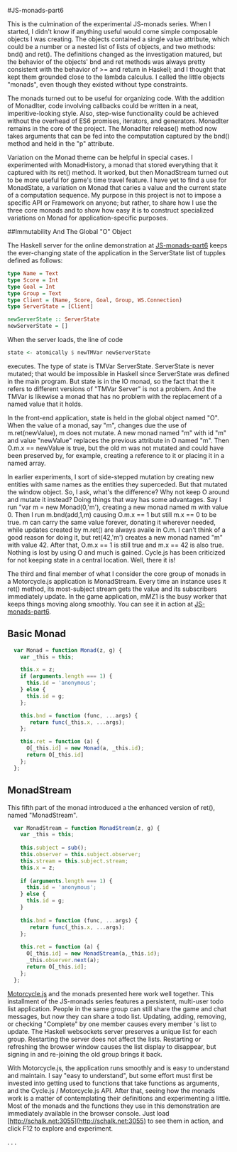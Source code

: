 #JS-monads-part6

This is the culmination of the experimental JS-monads series. When I started, I didn't know if anything useful would come simple composable objects I was creating. The objects contained a single value attribute, which could be a number or a nested list of lists of objects, and two methods: bnd() and ret(). The definitions changed as the investigation matured, but the behavior of the objects' bnd and ret methods was always pretty consistent with the behavior of >= and return in Haskell; and I thought that kept them grounded close to the lambda calculus. I called the little objects "monads", even though they existed without type constraints.

The monads turned out to be useful for organizing code. With the addition of MonadIter, code involving callbacks could be written in a neat, imperitive-looking style. Also, step-wise functionality could be achieved without the overhead of ES6 promises, iterators, and generators. MonadIter remains in the core of the project. The MonadIter release() method now takes arguments that can be fed into the computation captured by the bnd() method and held in the "p" attribute.

Variation on the Monad theme can be helpful in special cases. I experimented with MonadHistory, a monad that stored everything that it captured with its ret() method. It worked, but then MonadStream turned out to be more useful for game's time travel feature. I have yet to find a use for MonadState, a variation on Monad that caries a value and the current state of a computation sequence. My purpose in this project is not to impose a specific API or Framework on anyone; but rather, to share how I use the three core monads and to show how easy it is to construct specialized variations on Monad for application-specific purposes.

##Immutability And The Global "O" Object

The Haskell server for the online demonstration at [JS-monads-part6](http://schalk.net:3055) keeps the ever-changing state of the application in the ServerState list of tupples defined as follows: 
```haskell
type Name = Text
type Score = Int
type Goal = Int
type Group = Text
type Client = (Name, Score, Goal, Group, WS.Connection)
type ServerState = [Client]

newServerState :: ServerState
newServerState = []
```
When the server loads, the line of code 
```haskell
state <- atomically $ newTMVar newServerState
```
 executes. The type of state is TMVar ServerState. ServerState is never mutated; that would be impossible in Haskell since ServerState was defined in the main program. But state is in the IO monad, so the fact that the it refers to different versions of "TMVar Server" is not a problem. And the TMVar is likewise a monad that has no problem with the replacement of a named value that it holds.

In the front-end application, state is held in the global object named "O". When the value of a monad, say "m", changes due the use of m.ret(newValue), m does not mutate. A new monad named "m" with id "m" and value "newValue" replaces the previous attribute in O named "m". Then O.m.x == newValue is true, but the old m was not mutated and could have been preserved by, for example, creating a reference to it or placing it in a named array.

In earlier experiments, I sort of side-stepped mutation by creating new entities with same names as the entities they superceded. But that mutated the window object. So, I ask, what's the difference? Why not keep O around and mutate it instead? Doing things that way has some advantages. Say I run "var m = new Monad(0,'m'), creating a new monad named m with value 0. Then I run m.bnd(add,1,m) causing O.m.x == 1 but still m.x == 0 to be true. m can carry the same value forever, donating it wherever needed, while updates created by m.ret() are always availe in O.m. I can't think of a good reason for doing it, but ret(42,'m') creates a new monad named "m" with value 42. After that, O.m.x == 1 is still true and m.x == 42 is also true. Nothing is lost by using O and much is gained. Cycle.js has been criticized for not keeping state in a central location. Well, there it is!

The third and final member of what I consider the core group of monads in a Motorcycle.js application is MonadStream. Every time an instance uses it ret() method, its most-subject stream gets the value and its subscribers immediately update. In the game application, mMZ1 is the busy worker that keeps things moving along smoothly. You can see it in action at [JS-monads-part6](http://schalk.net:3055). 
## Basic Monad    
```javascript                 
  var Monad = function Monad(z, g) {
    var _this = this;

    this.x = z;
    if (arguments.length === 1) {
      this.id = 'anonymous';
    } else {
      this.id = g;
    };

    this.bnd = function (func, ...args) {
       return func(_this.x, ...args);
    };

    this.ret = function (a) {
      O[_this.id] = new Monad(a, _this.id);
      return O[_this.id]
    };
  };               
```
## MonadStream
This fifth part of the monad introduced a the enhanced version of ret(), named "MonadStream".
```javascript
  var MonadStream = function MonadStream(z, g) {
    var _this = this;
    
    this.subject = sub();
    this.observer = this.subject.observer;
    this.stream = this.subject.stream;
    this.x = z;
  
    if (arguments.length === 1) {
      this.id = 'anonymous';
    } else {
      this.id = g;
    }
  
    this.bnd = function (func, ...args) {
       return func(_this.x, ...args);
    };
  
    this.ret = function (a) {
      O[_this.id] = new MonadStream(a,_this.id);
      _this.observer.next(a);
      return O[_this.id];
    };
  };
```
[Motorcycle.js](https://github.com/motorcyclejs) and the monads presented here work well together. This installment of the JS-monads series features a persistent, multi-user todo list application. People in the same group can still share the game and chat messages, but now they can share a todo list. Updating, adding, removing, or checking "Complete" by one member causes every member 's list to update. The Haskell websockets server preserves a unique list for each group. Restarting the server does not affect the lists. Restarting or refreshing the browser window causes the list display to disappear, but signing in and re-joining the old group brings it back. 

With Motorcycle.js, the application runs smoothly and is easy to understand and maintain. I say "easy to understand", but some effort must first be invested into getting used to functions that take functions as arguments, and the Cycle.js / Motorcycle.js API. After that, seeing how the monads work is a matter of contemplating their definitions and experimenting a little. Most of the monads and the functions they use in this demonstration are immediately available in the browser console. Just load [http://schalk.net:3055](http://schalk.net:3055) to see them in action, and click F12 to explore and experiment.



.
.
.

